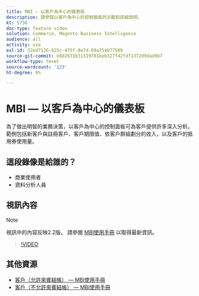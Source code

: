 ```yaml
---
title: MBI — 以客戶為中心的儀表板
description: 請參閱以客戶為中心的控制面板的示範和詳細說明。
kt: 5736
doc-type: feature video
solution: Commerce, Magento Business Intelligence
audience: all
activity: use
exl-id: 32ed7126-825c-475f-8e7d-69a754077589
source-git-commit: e8d2631b31319701beb327f42fdf1372d9dad9b7
workflow-type: tm+mt
source-wordcount: '123'
ht-degree: 0%

---
```


# MBI — 以客戶為中心的儀表板

為了做出明智的業務決策，以客戶為中心的控制面板可為客戶提供許多深入分析。 範例包括新客戶與註冊客戶、客戶期限值、依客戶群組劃分的收入，以及客戶的抵用券使用量。

## 這段錄像是給誰的？

- 商業使用者
- 資料分析人員

## 視訊內容

>[!NOTE]
>
>視訊中的內容反映2.2版。 請參閱 [MBI使用手冊](https://experienceleague.adobe.com/docs/commerce-business-intelligence/mbi/guide-overview.html) 以取得最新資訊。

>[!VIDEO](https://video.tv.adobe.com/v/35990?quality=12&learn=on)

## 其他資源

- [客戶（允許來賓結帳） — MBI使用手冊](https://experienceleague.adobe.com/docs/commerce-business-intelligence/mbi/build/dashboards/dashboards-pro.html#customers-(guest-checkout-allowed))
- [客戶（不允許來賓結帳） — MBI使用手冊](https://experienceleague.adobe.com/docs/commerce-business-intelligence/mbi/build/dashboards/dashboards-pro.html#customers-(no-guest-checkout-allowed))
